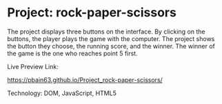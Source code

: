 # Project: rock-paper-scissors
The project displays three buttons on the interface. By clicking on the buttons, the player plays the game with the computer. The project shows the button they choose, the running score, and the winner. The winner of the game is the one who reaches point 5 first.

Live Preview Link:


https://pbain63.github.io/Project_rock-paper-scissors/



Technology: DOM, JavaScript, HTML5
